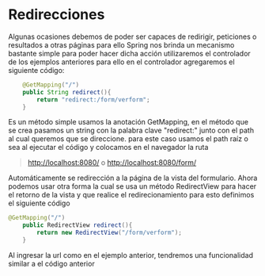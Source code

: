 # Redirecciones

Algunas ocasiones debemos de poder ser capaces de redirigir, peticiones o resultados a otras páginas para ello Spring nos brinda un mecanismo bastante simple para poder hacer dicha acción utilizaremos el controlador de los ejemplos anteriores para ello en el controlador agregaremos el siguiente código:

```java
    @GetMapping("/")
    public String redirect(){
        return "redirect:/form/verform";
    }
```

Es un método simple usamos la anotación GetMapping, en el método que se crea pasamos un string con la palabra clave "redirect:" junto con el path al cual queremos que se direccione. para este caso usamos el path raíz o sea al ejecutar el código y colocamos en el navegador la ruta

> [http://localhost:8080/](http://localhost:8080/) o [http://localhost:8080/form/](http://localhost:8080/form/)

Automáticamente se redirección a la página de la vista del formulario. Ahora podemos usar otra forma la cual se usa un método RedirectView para hacer el retorno de la vista y que realice el redirecionamiento para esto definimos el siguiente código

```java
@GetMapping("/")
    public RedirectView redirect(){
        return new RedirectView("/form/verform");
    }
```

Al ingresar la url como en el ejemplo anterior, tendremos una funcionalidad similar a el código anterior

